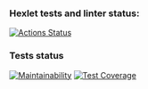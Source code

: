### Hexlet tests and linter status:
[![Actions Status](https://github.com/natakhrom/frontend-project-lvl3/workflows/hexlet-check/badge.svg)](https://github.com/natakhrom/frontend-project-lvl3/actions)

### Tests status
[![Maintainability](https://api.codeclimate.com/v1/badges/653b4d0255d3d2f69412/maintainability)](https://codeclimate.com/github/natakhrom/frontend-project-lvl3/maintainability)
[![Test Coverage](https://api.codeclimate.com/v1/badges/653b4d0255d3d2f69412/test_coverage)](https://codeclimate.com/github/natakhrom/frontend-project-lvl3/test_coverage)